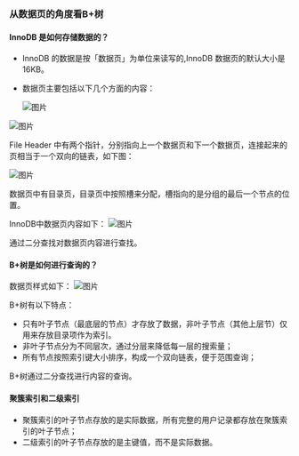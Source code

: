 ### 从数据页的角度看B+树

#### InnoDB 是如何存储数据的？

- InnoDB 的数据是按「数据页」为单位来读写的,InnoDB 数据页的默认大小是 16KB。

- 数据页主要包括以下几个方面的内容：

  ![图片](https://hruoxuan.oss-cn-shenzhen.aliyuncs.com/243b1466779a9e107ae3ef0155604a17.png)

![图片](https://hruoxuan.oss-cn-shenzhen.aliyuncs.com/fabd6dadd61a0aa342d7107213955a72-1707035664756-5.png)

File Header 中有两个指针，分别指向上一个数据页和下一个数据页，连接起来的页相当于一个双向的链表，如下图：

![图片](https://hruoxuan.oss-cn-shenzhen.aliyuncs.com/557d17e05ce90f18591c2305871af665.png)

数据页中有目录页，目录页中按照槽来分配，槽指向的是分组的最后一个节点的位置。

InnoDB中数据页内容如下：
![图片](https://hruoxuan.oss-cn-shenzhen.aliyuncs.com/261011d237bec993821aa198b97ae8ce.png)

通过二分查找对数据页内容进行查找。

#### B+树是如何进行查询的？

数据页样式如下：
![图片](https://hruoxuan.oss-cn-shenzhen.aliyuncs.com/7c635d682bd3cdc421bb9eea33a5a413.png)

B+树有以下特点：

- 只有叶子节点（最底层的节点）才存放了数据，非叶子节点（其他上层节）仅用来存放目录项作为索引。
- 非叶子节点分为不同层次，通过分层来降低每一层的搜索量；
- 所有节点按照索引键大小排序，构成一个双向链表，便于范围查询；

B+树通过二分查找进行内容的查询。

#### 聚簇索引和二级索引

- 聚簇索引的叶子节点存放的是实际数据，所有完整的用户记录都存放在聚簇索引的叶子节点；
- 二级索引的叶子节点存放的是主键值，而不是实际数据。